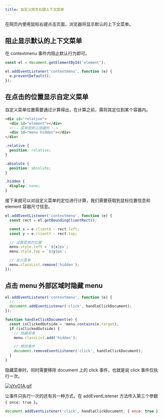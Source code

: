 ```yaml
---
title: 自定义网页右键上下文菜单
---
```


在网页内使用鼠标右键点击页面，浏览器将显示默认的上下文菜单。

<!-- 先创建一个想要显示自定义上下文菜单的元素。

```html
<div id="element">右键点击</div>
<div id="menu">我是菜单</div>
``` -->

## 阻止显示默认的上下文菜单

在 contextmenu 事件内阻止默认行为即可。

```js
const el = document.getElementById('element');

el.addEventListener('contextmenu', function (e) {
  e.preventDefault();
});
```

## 在点击的位置显示自定义菜单

自定义菜单位置需要通过计算得出，在计算之前，需将其定位到某个容器内。

```html
<div id="relative">
  <div id="element"></div>
  <!-- 菜单是默认隐藏的 -->
  <div id="menu hidden"></div>
</div>
```

```css
.relative {
  position: relative;
}

.absolute {
  position: absolute;
}

.hidden {
  display: none;
}
```

接下来就可以对自定义菜单的定位进行计算，我们需要获取到鼠标位置信息和 element 容器尺寸信息。

```js
el.addEventListener('contextmenu', function (e) {
  const rect = el.getBoundingClientRect();

  const x = e.clientX - rect.left;
  const y = e.clientY - rect.top;

  // 设置菜单的位置
  menu.style.left = `${x}px`;
  menu.style.top = `${y}px`;

  // 显示菜单
  menu.classList.remove('hidden');
});
```

## 点击 menu 外部区域时隐藏 menu

```js
el.addEventListener('contextmenu', function (e) {
  // ...
  document.addEventListener('click', handleClickDocument);
});

function handleClickDocument(e) {
  const isClickedOutside = !menu.contains(e.target);
  if (isClickedOutside) {
    // 隐藏菜单
    menu.classList.add('hidden');

    // 移除事件
    document.removeEventListener('click', handleClickDocument);
  }
}
```

隐藏菜单时，同时需要移除 document 上的 click 事件，也就是说 click 事件仅执行一次。

[![sYyO1A.gif](https://s3.ax1x.com/2021/01/12/sYyO1A.gif)](https://imgchr.com/i/sYyO1A)

让事件只执行一次的还有另一种方式，在 addEventListener 方法传入第三个参数 `{ once: true }`。

```js
document.addEventListener('click', handleClickDocument, { once: true });
```
